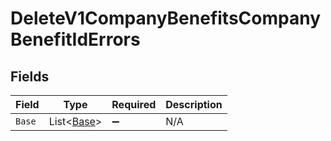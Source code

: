 # DeleteV1CompanyBenefitsCompanyBenefitIdErrors


## Fields

| Field                                     | Type                                      | Required                                  | Description                               |
| ----------------------------------------- | ----------------------------------------- | ----------------------------------------- | ----------------------------------------- |
| `Base`                                    | List<[Base](../../Models/Errors/Base.md)> | :heavy_minus_sign:                        | N/A                                       |